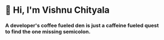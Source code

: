 # 👋 Hi, I'm Vishnu Chityala

### A developer's coffee fueled den is just a caffeine fueled quest to find the one missing semicolon.

